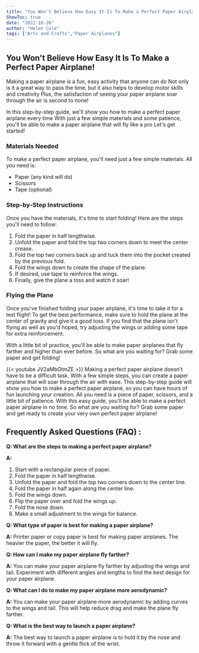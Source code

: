 ```yaml
---
title: "You Won't Believe How Easy It Is To Make a Perfect Paper Airplane - Step-by-Step Guide!"
ShowToc: true 
date: "2022-10-26"
author: "Helen Cole" 
tags: ["Arts and Crafts","Paper Airplanes"]
---
```

## You Won't Believe How Easy It Is To Make a Perfect Paper Airplane!

Making a paper airplane is a fun, easy activity that anyone can do Not only is it a great way to pass the time, but it also helps to develop motor skills and creativity Plus, the satisfaction of seeing your paper airplane soar through the air is second to none!

In this step-by-step guide, we'll show you how to make a perfect paper airplane every time With just a few simple materials and some patience, you'll be able to make a paper airplane that will fly like a pro Let's get started!

### Materials Needed

To make a perfect paper airplane, you'll need just a few simple materials. All you need is:

- Paper (any kind will do)
- Scissors
- Tape (optional)

### Step-by-Step Instructions

Once you have the materials, it's time to start folding! Here are the steps you'll need to follow:

1. Fold the paper in half lengthwise.
2. Unfold the paper and fold the top two corners down to meet the center crease.
3. Fold the top two corners back up and tuck them into the pocket created by the previous fold.
4. Fold the wings down to create the shape of the plane.
5. If desired, use tape to reinforce the wings.
6. Finally, give the plane a toss and watch it soar!

### Flying the Plane

Once you've finished folding your paper airplane, it's time to take it for a test flight! To get the best performance, make sure to hold the plane at the center of gravity and give it a good toss. If you find that the plane isn't flying as well as you'd hoped, try adjusting the wings or adding some tape for extra reinforcement.

With a little bit of practice, you'll be able to make paper airplanes that fly farther and higher than ever before. So what are you waiting for? Grab some paper and get folding!

{{< youtube JV2aMbGtmZE >}} 
Making a perfect paper airplane doesn't have to be a difficult task. With a few simple steps, you can create a paper airplane that will soar through the air with ease. This step-by-step guide will show you how to make a perfect paper airplane, so you can have hours of fun launching your creation. All you need is a piece of paper, scissors, and a little bit of patience. With this easy guide, you'll be able to make a perfect paper airplane in no time. So what are you waiting for? Grab some paper and get ready to create your very own perfect paper airplane!

## Frequently Asked Questions (FAQ) :
**Q: What are the steps to making a perfect paper airplane?**

**A:** 

1. Start with a rectangular piece of paper. 
2. Fold the paper in half lengthwise. 
3. Unfold the paper and fold the top two corners down to the center line. 
4. Fold the paper in half again along the center line. 
5. Fold the wings down. 
6. Flip the paper over and fold the wings up. 
7. Fold the nose down. 
8. Make a small adjustment to the wings for balance. 

**Q: What type of paper is best for making a paper airplane?**

**A:** Printer paper or copy paper is best for making paper airplanes. The heavier the paper, the better it will fly. 

**Q: How can I make my paper airplane fly farther?**

**A:** You can make your paper airplane fly farther by adjusting the wings and tail. Experiment with different angles and lengths to find the best design for your paper airplane. 

**Q: What can I do to make my paper airplane more aerodynamic?**

**A:** You can make your paper airplane more aerodynamic by adding curves to the wings and tail. This will help reduce drag and make the plane fly farther. 

**Q: What is the best way to launch a paper airplane?**

**A:** The best way to launch a paper airplane is to hold it by the nose and throw it forward with a gentle flick of the wrist.



